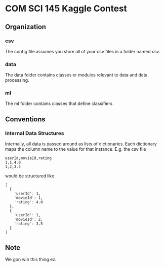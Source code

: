 # COM SCI 145 Kaggle Contest

## Organization
### csv
The config file assumes you store all of your csv files in a folder named csv.
### data
The data folder contains classes or modules relevant to data and data processing.
### ml
The ml folder contains classes that define classifiers.

## Conventions
### Internal Data Structures
Internally, all data is passed around as lists of dictionaries. Each dictionary maps the column name to the value for that instance. E.g. the csv file
```
userId,movieId,rating
1,1,4.0
1,2,3.5
```
would be structured like
```
[
  {
    'userId': 1,
    'movieId': 1,
    'rating': 4.0
  },
  {
    'userId': 1,
    'movieId': 2,
    'rating': 3.5
  }
]
```

## Note
We gon win this thing ez.
